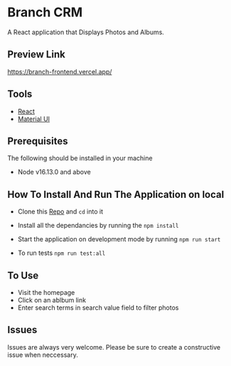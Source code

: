 # Branch CRM

A React application that Displays Photos and Albums.

## Preview Link

https://branch-frontend.vercel.app/


## Tools

- [React](https://reactjs.org/)
- [Material UI](https://react-bootstrap.github.io/)

## Prerequisites

The following should be installed in your machine

- Node v16.13.0 and above 

## How To Install And Run The Application on local

- Clone this [Repo]('https://github.com/Igho-Godwin/branch_frontend') and `cd` into it

- Install all the dependancies by running the `npm install`
- Start the application on development mode by running `npm run start`
- To run tests `npm run test:all`

## To Use
- Visit the homepage
- Click on an ablbum link
- Enter search terms in search value field to filter photos


## Issues

Issues are always very welcome. Please be sure to create a constructive issue when neccessary.
